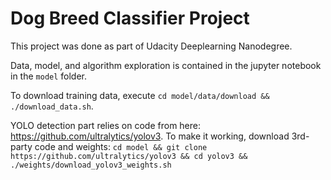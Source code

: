 # Dog Breed Classifier Project

This project was done as part of Udacity Deeplearning Nanodegree.

Data, model, and algorithm exploration is contained in the jupyter notebook in the `model` folder. 

To download training data, execute `cd model/data/download && ./download_data.sh`.

YOLO detection part relies on code from here: https://github.com/ultralytics/yolov3. 
To make it working, download 3rd-party code and weights: 
`cd model && git clone https://github.com/ultralytics/yolov3 && cd yolov3 && ./weights/download_yolov3_weights.sh`
